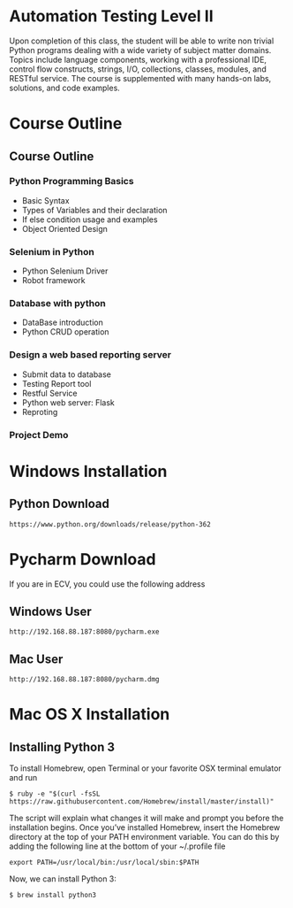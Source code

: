 # Automation Testing Level II

 Upon completion of this class, the student will be able to write non trivial Python programs dealing with a wide variety of subject matter domains. Topics include language components, working with a professional IDE,
 control flow constructs, strings, I/O, collections, classes, modules, and RESTful service. 
 The course is supplemented with many hands-on labs, solutions, and code examples.
    
# Course Outline

## Course Outline

### Python Programming Basics
* Basic Syntax
* Types of Variables and their declaration
* If else condition usage and examples
* Object Oriented Design

### Selenium in Python
* Python Selenium Driver
* Robot framework

### Database with python
* DataBase introduction
* Python CRUD operation

### Design a web based reporting server
* Submit data to database
* Testing Report tool
* Restful Service
* Python web server: Flask
* Reproting


### Project Demo
# Windows Installation 
## Python Download

`https://www.python.org/downloads/release/python-362`

# Pycharm Download 

If you are in ECV, you could use the following address

## Windows User

`http://192.168.88.187:8080/pycharm.exe`

## Mac User

`http://192.168.88.187:8080/pycharm.dmg`

#  Mac OS X Installation

## Installing Python 3

To install Homebrew, open Terminal or your favorite OSX terminal emulator and run

`$ ruby -e "$(curl -fsSL https://raw.githubusercontent.com/Homebrew/install/master/install)"`

The script will explain what changes it will make and prompt you before the installation begins. Once you’ve installed Homebrew, insert the Homebrew directory at the top of your PATH environment variable. You can do this by adding the following line at the bottom of your ~/.profile file

`export PATH=/usr/local/bin:/usr/local/sbin:$PATH`

Now, we can install Python 3:

`$ brew install python3`

